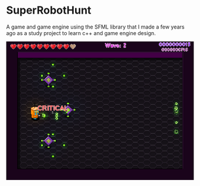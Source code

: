 # SuperRobotHunt
A game and game engine using the SFML library that I made a few years ago as a study project to learn c++ and game engine design.

![screenshot](https://github.com/Turtlesoup/SuperRobotHunt/blob/master/screenshot1.png)
